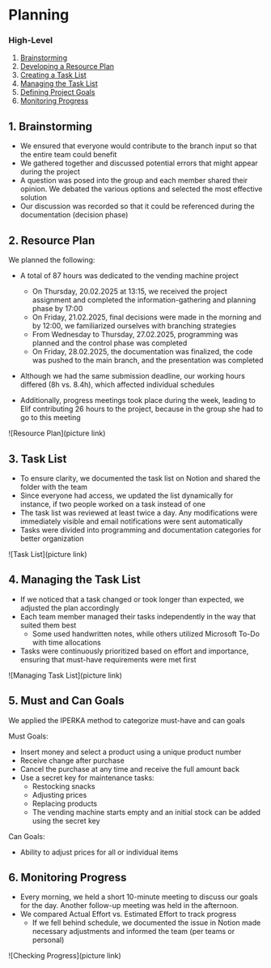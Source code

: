 # Planning

### High-Level 
1. [Brainstorming]()
2. [Developing a Resource Plan]()
3. [Creating a Task List]()
4. [Managing the Task List]()
5. [Defining Project Goals]()
6. [Monitoring Progress]()

## 1. Brainstorming
* We ensured that everyone would contribute to the branch input so that the entire team could benefit
* We gathered together and discussed potential errors that might appear during the project
* A question was posed into the group and each member shared their opinion. We debated the various options and selected the most effective solution
* Our discussion was recorded so that it could be referenced during the documentation (decision phase)

## 2. Resource Plan
We planned the following:
* A total of 87 hours was dedicated to the vending machine project
  * On Thursday, 20.02.2025 at 13:15, we received the project assignment and completed the information-gathering and planning phase by 17:00
  * On Friday, 21.02.2025, final decisions were made in the morning and by 12:00, we familiarized ourselves with branching strategies
  * From Wednesday to Thursday, 27.02.2025, programming was planned and the control phase was completed
  * On Friday, 28.02.2025, the documentation was finalized, the code was pushed to the main branch, and the presentation was completed

* Although we had the same submission deadline, our working hours differed (8h vs. 8.4h), which affected individual schedules
* Additionally, progress meetings took place during the week, leading to Elif contributing 26 hours to the project, because in the group she had to go to this meeting

![Resource Plan](picture link)

## 3. Task List
* To ensure clarity, we documented the task list on Notion and shared the folder with the team
* Since everyone had access, we updated the list dynamically for instance, if two people worked on a task instead of one
* The task list was reviewed at least twice a day. Any modifications were immediately visible and email notifications were sent automatically
* Tasks were divided into programming and documentation categories for better organization

![Task List](picture link)

## 4. Managing the Task List
* If we noticed that a task changed or took longer than expected, we adjusted the plan accordingly
* Each team member managed their tasks independently in the way that suited them best
  * Some used handwritten notes, while others utilized Microsoft To-Do with time allocations
* Tasks were continuously prioritized based on effort and importance, ensuring that must-have requirements were met first

![Managing Task List](picture link)

## 5. Must and Can Goals
We applied the IPERKA method to categorize must-have and can goals

Must Goals:
* Insert money and select a product using a unique product number
* Receive change after purchase
* Cancel the purchase at any time and receive the full amount back
* Use a secret key for maintenance tasks:
  * Restocking snacks
  * Adjusting prices
  * Replacing products
  * The vending machine starts empty and an initial stock can be added using the secret key

Can Goals:
* Ability to adjust prices for all or individual items

## 6. Monitoring Progress
* Every morning, we held a short 10-minute meeting to discuss our goals for the day. Another follow-up meeting was held in the afternoon.
* We compared Actual Effort vs. Estimated Effort to track progress
  * If we fell behind schedule, we documented the issue in Notion made necessary adjustments and informed the team (per teams or personal)

![Checking Progress](picture link)

